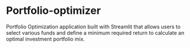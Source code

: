 # Portfolio-optimizer
Portfolio Optimization application built with Streamlit that allows users to select various funds and define a minimum required return to calculate an optimal investment portfolio mix.
